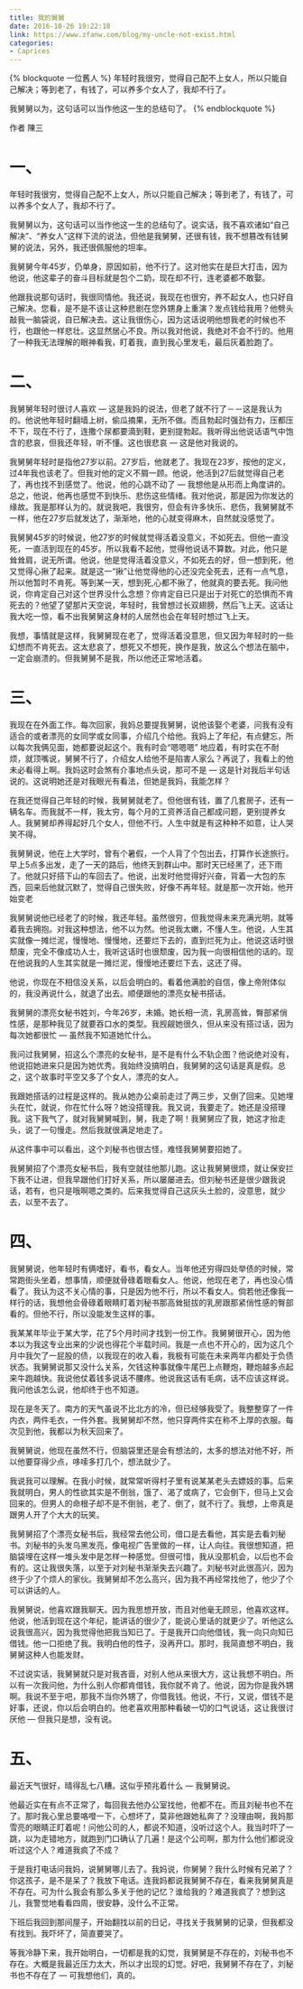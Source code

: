 ```yaml
---
title: 我的舅舅
date: 2016-10-26 19:22:18
link: https://www.zfanw.com/blog/my-uncle-not-exist.html
categories:
- Caprices
---
```

{% blockquote   一位舊人 %}
年轻时我很穷，觉得自己配不上女人，所以只能自己解决；等到老了，有钱了，可以养多个女人了，我却不行了。

我舅舅以为，这句话可以当作他这一生的总结句了。
{% endblockquote %}
<!-- excerpt -->
作者 陳三
# 一、

年轻时我很穷，觉得自己配不上女人，所以只能自己解决；等到老了，有钱了，可以养多个女人了，我却不行了。

我舅舅以为，这句话可以当作他这一生的总结句了。说实话，我不喜欢诸如“自己解决”、“养女人”这样下流的说法，但他是我舅舅，还很有钱，我不想篡改有钱舅舅的说法，另外，我还很佩服他的坦率。

我舅舅今年45岁，仍单身，原因如前，他不行了。这对他实在是巨大打击，因为他说，他这辈子的奋斗目标就是包个二奶，现在却不行，连老婆都不敢娶。

他跟我说那句话时，我很同情他。我还说，我现在也很穷，养不起女人，也只好自己解决。您看，是不是不该让这种悲剧在您外甥身上重演？发点钱给我用？他劈头敲我一脑袋说，自已解决去。这让我很伤心，因为这话说明他想我老的时候也不行，也跟他一样悲壮。这显然居心不良。所以我对他说，我绝对不会不行的。他用了一种我无法理解的眼神看我，盯着我，直到我心里发毛，最后灰着脸跑了。　　

# 二、

我舅舅年轻时很讨人喜欢 — 这是我妈的说法，但老了就不行了－－这是我认为的。他说他年轻时翻墙上树，偷瓜摘果，无所不做。而且勃起时强劲有力，压都压不下，现在不行了，连撒个尿都要滴到鞋，更别提勃起。我听得出他说话语气中饱含的悲哀，但我还年轻，听不懂。这也很悲哀 — 这是他对我说的。

我舅舅年轻时是指他27岁以前。27岁后，他就老了。我现在23岁，按他的定义，过4年我也该老了。但我对他的定义不屑一顾。他说，他活到27后就觉得自己老了，再也找不到感觉了。他说，他的心跳不动了 — 我想他是从形而上角度讲的。总之，他说，他再也感觉不到快乐、悲伤这些情绪。我对他说，那是因为你发达的缘故。我是那样认为的。就说我吧，我很穷，但会有许多快乐、悲伤，我舅舅就不一样，他在27岁后就发达了，渐渐地，他的心就变得麻木，自然就没感觉了。

我舅舅45岁的时候说，他27岁的时候就觉得活着没意义，不如死去。但他一直没死，一直活到现在的45岁。所以我看不起他，觉得他说话不算数。对此，他只是耸耸肩，说无所谓。他说，他是觉得活着没意义，不如死去的好，但一想到死，他又觉得心揪了起来。就是这一“揪”让他觉得他的心还没完全死去，还有一点气息，所以他暂时不肯死。等到某一天，想到死,心都不揪了，他就真的要去死。我问他说，你肯定自己对这个世界没什么念想？你肯定自已只是出于对死亡的恐惧而不肯死去的？他望了望那片天空说，年轻时，我曾想过长双翅膀，然后飞上天。这话让我大吃一惊，看不出我舅舅这身材的人居然也会在年轻时想过飞上天。

我想，事情就是这样，我舅舅现在老了，觉得活着没意思，但又因为年轻时的一些幻想而不肯死去。这太悲哀了，想死又不想死，换作是我，放这么个想法在脑中，一定会崩溃的。但我舅舅不是我，所以他还正常地活着。

# 三、

我现在在外面工作。每次回家，我妈总要提我舅舅，说他该娶个老婆，问我有没有适合的或者漂亮的女同学或女同事，介绍几个给他。我妈上了年纪，有点健忘，所以每次我俩见面，她都要说起这个。我有时会“嗯嗯嗯” 地应着，有时实在不耐烦，就顶嘴说，舅舅不行了，介绍女人给他不是陷害人家么？再说了，我看上的他未必看得上啊。我妈这时会煞有介事地点头说，那可不是 — 这是针对我后半句话说的。这说明她还是对我眼光有看法，但她是我妈，我能怎样？

在我还觉得自己年轻的时候，我舅舅就老了。但他很有钱，置了几套房子，还有一辆名车。而我就不一样，我太穷，每个月的工资养活自己都成问题，更别提养女人。我舅舅却养得起好几个女人，但他不行。人生中就是有这种种不如意，让人哭笑不得。

我舅舅说，他在上大学时，曾有个暑假，一个人背了个包出去，打算作长途旅行。早上5点多出发，走了一天的路后，他终天到群山中。那时天已经黑了，还下雨了。他就只好搭下山的车回去了。他说，出发时他觉得好兴奋，背着一大包的东西，回来后他就沉默了，觉得自己很失败，好像不再年轻。就是那一次开始，他开始变老

我舅舅说他已经老了的时候，我还年轻。虽然很穷，但我觉得未来充满光明，就等着我去拥抱。对我这种想法，他不以为然。他说我太嫩，不懂人生。他说，人生其实就像一摊烂泥，慢慢地、慢慢地，还要烂下去的，直到烂死为止。他说这话时很颓废，完全不像成功人士，我听这话时也很颓废，因为我一向很相信他的话的。现在他说我的人生其实就是一摊烂泥，慢慢地还要烂下去，这还了得。

他说，你现在不相信没关系，以后会明白的。看着他满脸的自信，像上帝附体似的，我没再说什么，就退了出去。顺便跟他的漂亮女秘书搭话。

我舅舅的漂亮女秘书姓刘，今年26岁，未婚。她长相一流，乳房高耸，臀部紧俏性感，是那种我见了就要吞口水的类型。我觊觎她很久，但从来没有搭过话，因为每次她都很忙 — 虽然我不知道她忙什么。

我问过我舅舅，招这么个漂亮的女秘书，是不是有什么不轨企图？他说绝对没有，他说招她进来只是因为她优秀。我始终没搞明白，我舅舅的这句话是真是假。总之，这个故事时平空又多了个女人，漂亮的女人。

我跟她搭话的过程是这样的。我从她办公桌前走过了两三步，又倒了回来。见她埋头在忙，就说，你在忙什么呀？她没搭理我。我又说，我要走了。她还是没搭理我。这下我气了，就对我舅舅喊到，舅，我走了啊！我舅舅应了我，她这才抬走头，说了一句慢走。然后我就很满足地走了。

从这件事中可以看出，这个刘秘书也很古怪，难怪我舅舅要招她了。

我舅舅招了个漂亮女秘书后，我有空就往他那儿跑。这让我舅舅很烦，就让保安拦下我不让进，但我早跟他们打好关系，所以屡屡进去。但刘秘书还是很少跟我说话，若有，也只是哦啊嗯之类的。后来我觉得自己这灰头土脸的，没意思，就少去，以至不去了。

# 四、

我舅舅说，他年轻时有俩嗜好，看书，看女人。当年他还穷得四处举债的时候，常常跑街头坐着，想事情，顺便就骨碌着眼看女人。他说，他现在老了，再也没心情看了。我认为这不关心情的事，只是因为他不行，所以不看女人。倘若他还像我一样行的话，我想他会骨碌着眼睛盯着刘秘书那高耸挺拔的乳房跟那紧俏性感的臀部看的。但他不行，所以没能发生这样的事。

我某某年毕业于某大学，花了5个月时间才找到一份工作。我舅舅很开心，因为他本以为我这专业出来的少说也得花个半载时间。我是一点也不开心的，因为这几个月中我欠了一屁股的债，以我现在的收入看，我极有可能在未来两年内都处于负债状态。我舅舅说那又没什么关系，欠钱这种事就像牛尾巴上点鞭炮，鞭炮越多点起来牛跑越快。我说他仗着钱多说话不腰疼。他说我这话有毛病，话不应该这样说。我问他该怎么说，他却终于也不知道。

现在是冬天了。南方的天气虽说不比北方的冷，但已经够我受了。我整整穿了一件内衣，两件毛衣，一件外套。我舅舅却不然，他只穿两件实在称不上厚的衣服。每次见到他，我都以为秋天回来了。

我舅舅说，他现在虽然不行，但脑袋里还是会有想法的，太多的想法对他不好，所以他要穿得少点，哆嗦多打几个，想法就少了。

我说我可以理解。在我小时候，就常常听得村子里有说某某老头去嫖妓的事。后来我就明白，男人的性欲其实是不倒翁，饿了、渴了或病了，它会倒下，但马上又会回来的。但男人的命根子却不是不倒翁，老了、倒了，就不行了。我想，上帝真是跟男人开了个大大的玩笑。

我舅舅招了个漂亮女秘书后，我经常去他公司，借口是去看他，其实是去看刘秘书。刘秘书的头发乌黑发亮，像电视广告里做的一样，让人向往。我很想知道，把脑袋埋在这样一堆头发中是怎样一种感觉。但很可惜，我从没那机会，以后也不会有的。这让我很失落，以至于对刘秘书渐渐失去兴趣了。刘秘书对此很高兴，因为终于少了个烦人的家伙。我舅舅却不怎么高兴，因为我不再经常找他了，他少了个可以讲话的人。

我舅舅说，他喜欢跟我聊天。因为我思想开放，而且对他毫无顾忌，他喜欢这样。他说，他活到现在这个年纪，能讲话的很少了，能说心里话的就更少了。听他这么说我很高兴，因为我觉得他把我当知已了。于是我开口向他借钱，我一向只向知已借钱。他一口拒绝了我。我明白他的性子，没再开口。那时，我简直想不明白，我舅舅这种人也能发财。

不过说实话，我舅舅就只是对我吝啬，对别人他从来很大方，这让我想不明白。所以有一次我问他，为什么别人你都肯借钱，我你就不肯了。他说，因为你是我外甥啊。我说不至于吧，那我不当你外甥了，你借我钱。他说，不行，又说，借钱不是好事，还说，你以后会明白的。他老喜欢用那种看破一切的口气说话，这让我很讨厌他 — 但我只是想，没有说。

# 五、

最近天气很好，晴得乱七八糟。这似乎预兆着什么 — 我舅舅说。

他最近实在有点不正常了，每回我去他办公室找他，他都不在。而且刘秘书也不在了。那时我心里总要咯噔一下，心想坏了，莫非他跟她私奔了？没理由啊，我妈那雪亮的眼睛正盯着呢！问他公司的人，都说不知道，没听过这个人。我当时吓了一跳，以为走错地方，就跑到门口确认了几遍！是这个公司啊，那为什么他们都说没听过这个人？难道我疯了不成？

于是我打电话问我妈，说舅舅哪儿去了。我妈说，你舅舅？我什么时候有兄弟了？你这孩子，是不是呆了？我放下电话。连我妈都说我舅舅不存在，看来我舅舅真是不存在。可为什么我会有那么多关于他的记忆？谁给我的？难道我疯了？想到这儿，我警觉地看看四周，很安静，没什么不正常。

下班后我回到那间屋子，开始翻找以前的日记，寻找关于我舅舅的记录，但我都没有找到。我吓坏了，简直要哭了。

等我冷静下来，我开始明白，一切都是我的幻觉，我舅舅是不存在的，刘秘书也不存在。大概是我最近压力太大，所以才出现的幻觉。好吧，我舅舅不存在了，刘秘书也不存在了 — 可我想他们，真的。